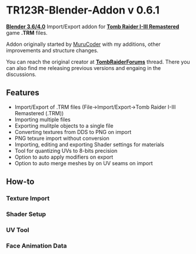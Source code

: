 # TR123R-Blender-Addon v 0.6.1
**[Blender 3.6/4.0](https://www.blender.org)** Import/Export addon for **[Tomb Raider I-III Remastered](https://store.steampowered.com/app/2478970)** game **.TRM** files.

Addon originally started by [MuruCoder](https://github.com/MuruCoder) with my additions, other improvements and structure changes.
  
You can reach the original creator at **[TombRaiderForums](https://www.tombraiderforums.com/showthread.php?t=228896)** thread. There you can also find me releasing previous versions and engaing in the discussions.

## Features
- Import/Export of .TRM files (File->Import/Export->Tomb Raider I-III Remastered (.TRM))
- Importing multiple files
- Exporting mulitple objects to a single file
- Converting textures from DDS to PNG on import
- PNG tetxure import without conversion
- Importing, editing and exporting Shader settings for materials
- Tool for quantizing UVs to 8-bits precision
- Option to auto apply modifiers on export
- Option to auto merge meshes by on UV seams on import

## How-to
### Texture Import
### Shader Setup
### UV Tool
### Face Animation Data
